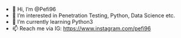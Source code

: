 - 👋 Hi, I’m @Pefi96
- 👀 I’m interested in Penetration Testing, Python, Data Science etc.
- 🌱 I’m currently learning Python3
- 📫 Reach me via IG: https://www.instagram.com/pefi96

<!---
Pefi96/Pefi96 is a ✨ special ✨ repository because its `README.md` (this file) appears on your GitHub profile.
You can click the Preview link to take a look at your changes.
--->
